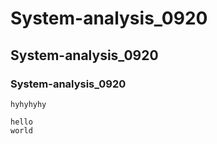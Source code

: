 # System-analysis_0920
## System-analysis_0920
### System-analysis_0920


`hyhyhyhy`
```
hello
world
```
